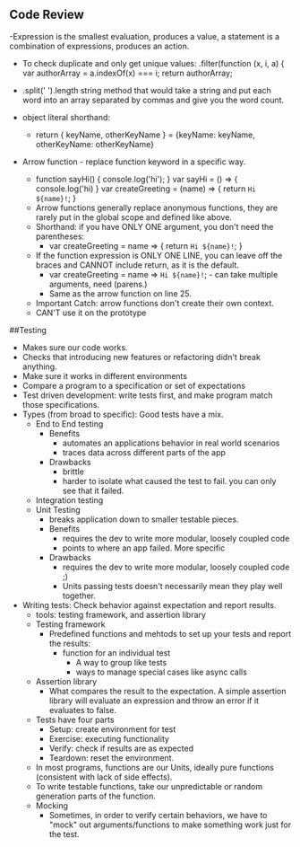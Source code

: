 ## Code Review
-Expression is the smallest evaluation, produces a value, a statement is a combination of expressions, produces an action.

- To check duplicate and only get unique values:
  .filter(function (x, i, a) {
    var authorArray =  a.indexOf(x) === i;
    return authorArray;
- .split(' ').length string method that would take a string and put each word into an array separated by commas and give you the word count.

- object literal shorthand:
  - return { keyName, otherKeyName } =
    {keyName: keyName, otherKeyName: otherKeyName}
- Arrow function - replace function keyword in a specific way.
  - function sayHi() {
    console.log('hi');
  }
  var sayHi = () => {
    console.log('hi)
  }
  var createGreeting = (name) => {
    return `Hi ${name}!`;
  }
  - Arrow functions generally replace anonymous functions, they are rarely put in the global scope and defined like above. 
  - Shorthand: if you have ONLY ONE argument, you don't need the parentheses:
    - var createGreeting = name => {
    return `Hi ${name}!`;
  }
  - If the function expression is ONLY ONE LINE, you can leave off the braces and CANNOT include return, as it is the default.
    - var createGreeting = name => `Hi ${name}!`; - can take multiple arguments, need (parens.) 
    - Same as the arrow function on line 25. 
  - Important Catch: arrow functions don't create their own context. 
  - CAN'T use it on the prototype
  
##Testing
  - Makes sure our code works. 
  - Checks that introducing new features or refactoring didn't break anything.
  - Make sure it works in different environments
  - Compare a program to a specification or set of expectations
  - Test driven development: write tests first, and make program match those specifications.
  - Types (from broad to specific): Good tests have a mix.
    - End to End testing
        - Benefits
          - automates an applications behavior in real world scenarios
          - traces data across different parts of the app
        - Drawbacks
          - brittle
          - harder to isolate what caused the test to fail. you can only see that it failed. 
    - Integration testing
    - Unit Testing
      - breaks application down to smaller testable pieces.
      - Benefits
        - requires the dev to write more modular, loosely coupled code
        - points to where an app failed. More specific
      - Drawbacks
        - requires the dev to write more modular, loosely coupled code ;)
        - Units passing tests doesn't necessarily mean they play well together.
  - Writing tests: Check behavior against expectation and report results. 
    - tools: testing framework, and assertion library
    - Testing framework
      - Predefined functions and mehtods to set up your tests and report the results:
        - function for an individual test
          - A way to group like tests
          - ways to manage special cases like async calls
    - Assertion library
      - What compares the result to the expectation. A simple assertion library will evaluate an expression and throw an error if it evaluates to false. 
    - Tests have four parts
      - Setup: create environment for test
      - Exercise: executing functionality
      - Verify: check if results are as expected
      - Teardown: reset the environment. 
    - In most programs, functions are our Units, ideally pure functions (consistent with lack of side effects).
    - To write testable functions, take our unpredictable or random generation parts of the function. 
    - Mocking
      - Sometimes, in order to verify certain behaviors, we have to "mock" out arguments/functions to make something work just for the test. 

